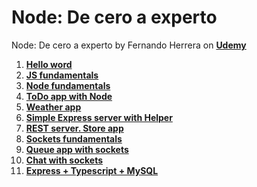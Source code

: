 # Node: De cero a experto

Node: De cero a experto by Fernando Herrera on **[Udemy](https://www.udemy.com/node-de-cero-a-experto/)**


1. **[Hello word](./01-hola-mundo)**
2. **[JS fundamentals](./02-fundamentos)**
3. **[Node fundamentals](./03-base-node)**
4. **[ToDo app with Node](./04-to-do)**
5. **[Weather app](05-clima-mundo)**
6. **[Simple Express server with Helper](./06-web-server)**
7. **[REST server. Store app](./07-restserver)**
8. **[Sockets fundamentals](./08-socket-basico)**
9. **[Queue app with sockets](./09-sockets-colas)**
10. **[Chat with sockets](./10-socket-chat)**
11. **[Express + Typescript + MySQL](./11-typescript-mysql)**

